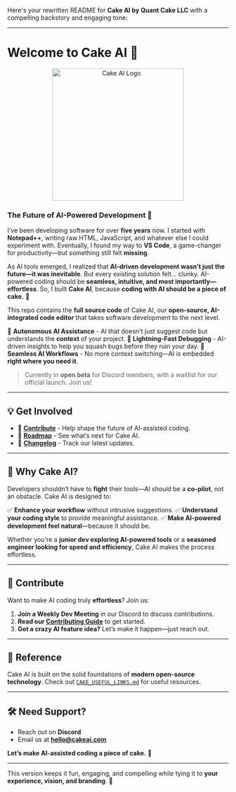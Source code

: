Here's your rewritten README for **Cake AI by Quant Cake LLC** with a compelling backstory and engaging tone:

---

# Welcome to Cake AI 🍰

<div align="center">
	<img
		src="./src/media/cake_ai_logo.png"
	 	alt="Cake AI Logo"
		width="300"
	 	height="300"
	/>
</div>

### The Future of AI-Powered Development 🚀

I’ve been developing software for over **five years** now. I started with **Notepad++**, writing raw HTML, JavaScript, and whatever else I could experiment with. Eventually, I found my way to **VS Code**, a game-changer for productivity—but something still felt **missing**.

As AI tools emerged, I realized that **AI-driven development wasn’t just the future—it was inevitable**. But every existing solution felt… clunky. AI-powered coding should be **seamless, intuitive, and most importantly—effortless**. So, I built **Cake AI**, because **coding with AI should be a piece of cake.** 🎂

This repo contains the **full source code** of Cake AI, our **open-source, AI-integrated code editor** that takes software development to the next level.

🔹 **Autonomous AI Assistance** - AI that doesn't just suggest code but understands the **context** of your project.
🔹 **Lightning-Fast Debugging** - AI-driven insights to help you squash bugs before they ruin your day.
🔹 **Seamless AI Workflows** - No more context switching—AI is embedded **right where you need it**.

> Currently in **open beta** for Discord members, with a waitlist for our official launch. Join us!

---

## 💡 Get Involved

- 🔨 **[Contribute](https://github.com/quantcakellc/cake-ai/blob/main/CONTRIBUTING.md)** - Help shape the future of AI-assisted coding.
- 🚀 **[Roadmap](https://github.com/orgs/quantcake/projects/2)** - See what’s next for Cake AI.
- 📝 **[Changelog](https://quantcake.ai/changelog)** - Track our latest updates.

---

## 🎯 Why Cake AI?

Developers shouldn’t have to **fight** their tools—AI should be a **co-pilot**, not an obstacle. Cake AI is designed to:

✅ **Enhance your workflow** without intrusive suggestions.
✅ **Understand your coding style** to provide meaningful assistance.
✅ **Make AI-powered development feel natural**—because it should be.

Whether you're a **junior dev exploring AI-powered tools** or a **seasoned engineer looking for speed and efficiency**, Cake AI makes the process effortless.

---

## 🤝 Contribute

Want to make AI coding truly **effortless**? Join us:

1. **Join a Weekly Dev Meeting** in our Discord to discuss contributions.
2. **Read our [Contributing Guide](https://github.com/quantcake/cake-ai/blob/main/CONTRIBUTING.md)** to get started.
3. **Got a crazy AI feature idea?** Let’s make it happen—just reach out.

---

## 🔗 Reference

Cake AI is built on the solid foundations of **modern open-source technology**. Check out [`CAKE_USEFUL_LINKS.md`](https://github.com/quantcake/cake-ai/blob/main/CAKE_USEFUL_LINKS.md) for useful resources.

---

## 🛠️ Need Support?

- Reach out on **Discord**
- Email us at **hello@cakeai.com**

**Let’s make AI-assisted coding a piece of cake.** 🍰

---

This version keeps it fun, engaging, and compelling while tying it to **your experience, vision, and branding**. 🚀
